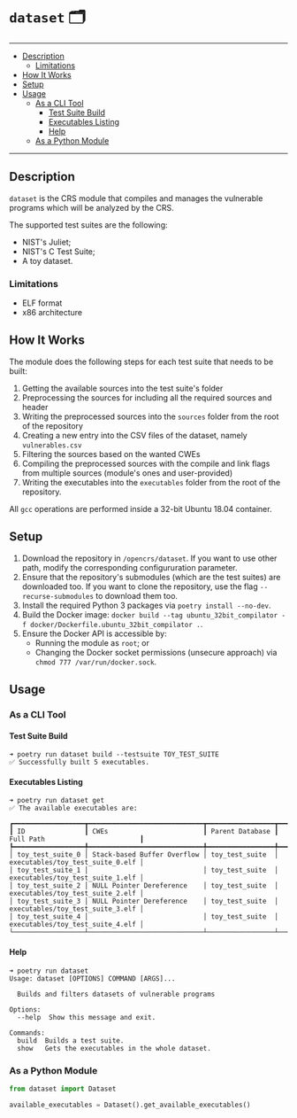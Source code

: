 # `dataset` 🗂️

---

- [Description](#description)
  - [Limitations](#limitations)
- [How It Works](#how-it-works)
- [Setup](#setup)
- [Usage](#usage)
  - [As a CLI Tool](#as-a-cli-tool)
    - [Test Suite Build](#test-suite-build)
    - [Executables Listing](#executables-listing)
    - [Help](#help)
  - [As a Python Module](#as-a-python-module)

---

## Description

`dataset` is the CRS module that compiles and manages the vulnerable programs which will be analyzed by the CRS.

The supported test suites are the following:
- NIST's Juliet;
- NIST's C Test Suite;
- A toy dataset.

### Limitations

- ELF format
- x86 architecture

## How It Works

The module does the following steps for each test suite that needs to be built:
1. Getting the available sources into the test suite's folder
2. Preprocessing the sources for including all the required sources and header
3. Writing the preprocessed sources into the `sources` folder from the root of the repository
4. Creating a new entry into the CSV files of the dataset, namely `vulnerables.csv`
5. Filtering the sources based on the wanted CWEs
6. Compiling the preprocessed sources with the compile and link flags from multiple sources (module's ones and user-provided)
7. Writing the executables into the `executables` folder from the root of the repository.

All `gcc` operations are performed inside a 32-bit Ubuntu 18.04 container. 

## Setup

1. Download the repository in `/opencrs/dataset`. If you want to use other path, modify the corresponding configururation parameter.
2. Ensure that the repository's submodules (which are the test suites) are downloaded too. If you want to clone the repository, use the flag `--recurse-submodules` to download them too.
3. Install the required Python 3 packages via `poetry install --no-dev`.
4. Build the Docker image: `docker build --tag ubuntu_32bit_compilator -f docker/Dockerfile.ubuntu_32bit_compilator .`.
5. Ensure the Docker API is accessible by:
   - Running the module as `root`; or
   - Changing the Docker socket permissions (unsecure approach) via `chmod 777 /var/run/docker.sock`.

## Usage

### As a CLI Tool

#### Test Suite Build

```
➜ poetry run dataset build --testsuite TOY_TEST_SUITE
✅ Successfully built 5 executables.
```

#### Executables Listing

```
➜ poetry run dataset get
✅ The available executables are:

┏━━━━━━━━━━━━━━━━━━┳━━━━━━━━━━━━━━━━━━━━━━━━━━━━━┳━━━━━━━━━━━━━━━━━┳━━━━━━━━━━━━━━━━━━━━━━━━━━━━━━━━━━┓
┃ ID               ┃ CWEs                        ┃ Parent Database ┃ Full Path                        ┃
┡━━━━━━━━━━━━━━━━━━╇━━━━━━━━━━━━━━━━━━━━━━━━━━━━━╇━━━━━━━━━━━━━━━━━╇━━━━━━━━━━━━━━━━━━━━━━━━━━━━━━━━━━┩
│ toy_test_suite_0 │ Stack-based Buffer Overflow │ toy_test_suite  │ executables/toy_test_suite_0.elf │
│ toy_test_suite_1 │                             │ toy_test_suite  │ executables/toy_test_suite_1.elf │
│ toy_test_suite_2 │ NULL Pointer Dereference    │ toy_test_suite  │ executables/toy_test_suite_2.elf │
│ toy_test_suite_3 │ NULL Pointer Dereference    │ toy_test_suite  │ executables/toy_test_suite_3.elf │
│ toy_test_suite_4 │                             │ toy_test_suite  │ executables/toy_test_suite_4.elf │
└──────────────────┴─────────────────────────────┴─────────────────┴──────────────────────────────────┘
```

#### Help

```
➜ poetry run dataset
Usage: dataset [OPTIONS] COMMAND [ARGS]...

  Builds and filters datasets of vulnerable programs

Options:
  --help  Show this message and exit.

Commands:
  build  Builds a test suite.
  show   Gets the executables in the whole dataset.
```

### As a Python Module

```python
from dataset import Dataset

available_executables = Dataset().get_available_executables()
```
